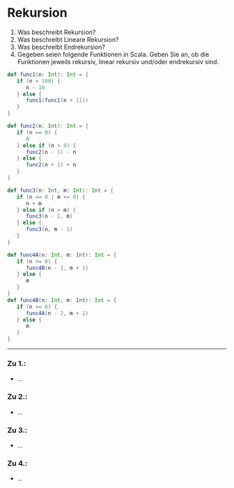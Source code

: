 # Rekursion
1. Was beschreibt Rekursion?
2. Was beschreibt Lineare Rekursion?
3. Was beschreibt Endrekursion?
4. Gegeben seien folgende Funktionen in Scala. Geben Sie an, ob die Funktionen jeweils rekursiv, linear rekursiv und/oder endrekursiv sind.
```scala
def func1(n: Int): Int = {
   if (n > 100) {
      n - 10
   } else {
      func1(func1(n + 11))
   }
}

def func2(n: Int): Int = {
   if (n == 0) {
      0
   } else if (n > 0) {
      func2(n - 1) - n
   } else {
      func2(n + 1) + n
   }
}

def func3(n: Int, m: Int): Int = {
   if (n <= 0 | m <= 0) {
      n + m
   } else if (n > m) {
      func3(n - 1, m)
   } else {
      func3(n, m - 1)
   }
}

def func4A(n: Int, m: Int): Int = {
   if (n >= 0) {
      func4B(n - 1, m + 1)
   } else {
      m
   }
}
def func4B(n: Int, m: Int): Int = {
   if (n >= 0) {
      func4A(n - 2, m + 1)
   } else {
      m
   }
}
```
---
### Zu 1.:
- ...
### Zu 2.:
- ...
### Zu 3.:
- ...
### Zu 4.:
- ...